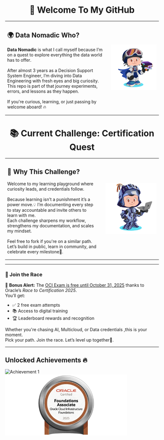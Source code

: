 <div align="center">

  <h1>👋 Welcome To My GitHub</h1>

</div>

<table>
  <tr>
    <td style="vertical-align: top; padding-right: 20px;">
      <h2>🌍 Data Nomadic Who?</h2>
      <p>
        <strong>Data Nomadic</strong> is what I call myself because I’m on a quest to explore everything the data world has to offer.<br/><br/>
        After almost 3 years as a Decision Support System Engineer, I’m diving into Data Engineering with fresh eyes and big curiosity.<br/>
        This repo is part of that journey experiments, errors, and lessons as they happen.<br/><br/>
        If you're curious, learning, or just passing by welcome aboard! 🔥
      </p>
    </td>
    <td>
      <img src="https://github.com/the-data-nomadic/the-data-nomadic/blob/main/p.png" alt="Illustration" width="500"/>
    </td>
  </tr>
</table>

<div align="center">

  <h1>📚 Current Challenge: Certification Quest</h1>

</div>

<table>
  <tr>
    <td style="vertical-align: top; padding-right: 20px;">
      <h2>🚀 Why This Challenge?</h2>
      <p>
        Welcome to my learning playground where curiosity leads, and credentials follow.<br/><br/>
        Because learning isn’t a punishment it’s a power move.💡
I’m documenting every step to stay accountable and invite others to learn with me.<br/>
Each challenge sharpens my workflow, strengthens my documentation, and scales my mindset.<br/><br/>
Feel free to fork if you're on a similar path. Let’s build in public, learn in community, and celebrate every milestone📖.
    </td>
    <td>
      <img src="https://github.com/the-data-nomadic/the-data-nomadic/blob/main/3.png" alt="Data Nomadic Learning Path" width="750"/>
    </td>
  </tr>
</table>

---

### 🏁 Join the Race

🚨 <strong>Bonus Alert:</strong> The <a href="https://education.oracle.com/race-to-certification-2025?path=afterActivation">OCI Exam is free until October 31, 2025</a> thanks to Oracle’s <em>Race to Certification 2025</em>.<br/>
You’ll get:
<ul>
  <li>✅ 2 free exam attempts</li>
  <li>📚 Access to digital training</li>
  <li>🏆 Leaderboard rewards and recognition</li>
</ul>

Whether you're chasing AI, Multicloud, or Data credentials ,this is your moment.<br/>
Pick your path. Join the race. Let’s level up together🚀.

---
 <div class="container">
    <h2>Unlocked Achievements 🔥</h2>
    <div class="images">
      <img src="https://github.com/the-data-nomadic/the-data-nomadic/blob/main/1.avif" alt="Achievement 1"  style="width: 150px; height: auto;"  />
    <img src="https://github.com/the-data-nomadic/the-data-nomadic/blob/main/2.png" alt="Achievement 1"  style="width: 400px; height: auto;"  />
    </div>
  </div>
